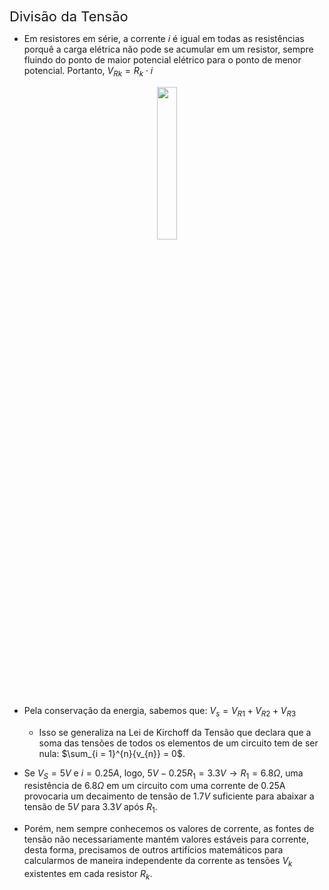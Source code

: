 <div class="cabecalho" style="font-size: 22px;">
Divisão da Tensão
</div>
<div class="conteudo small">

- Em resistores em série, a corrente $i$ é igual em todas as resistências porquê a carga elétrica não pode se acumular em um resistor, sempre fluindo do ponto de maior potencial elétrico para o ponto de menor potencial. Portanto, $V_{Rk} = R_{k} \cdot i$

<center>
    <img src="https://cdn.kastatic.org/ka-perseus-images/7c02d028f874842f69e5967b3972ab2e35ec21cf.svg" class="transparent" width="25%">
</center>

- Pela conservação da energia, sabemos que: $V_{s} = V_{R1} + V_{R2} + V_{R3}$
    - Isso se generaliza na Lei de Kirchoff da Tensão que declara que a soma das tensões de todos os elementos de um circuito tem de ser nula: $\sum_{i = 1}^{n}{v_{n}} = 0$.

- Se $V_{S} = 5V$ e $i = 0.25 A$, logo, $5V - 0.25 R_{1} = 3.3V \rightarrow R_{1} = 6.8\Omega$, uma resistência de $6.8 \Omega$ em um circuito com uma corrente de 0.25A provocaria um decaimento de tensão de $1.7V$ suficiente para abaixar a tensão de $5V$ para $3.3V$ após $R_{1}$.

- Porém, nem sempre conhecemos os valores de corrente, as fontes de tensão não necessariamente mantém valores estáveis para corrente, desta forma, precisamos de outros artifícios matemáticos para calcularmos de maneira independente da corrente as tensões $V_{k}$ existentes em cada resistor $R_{k}$.

</div>
